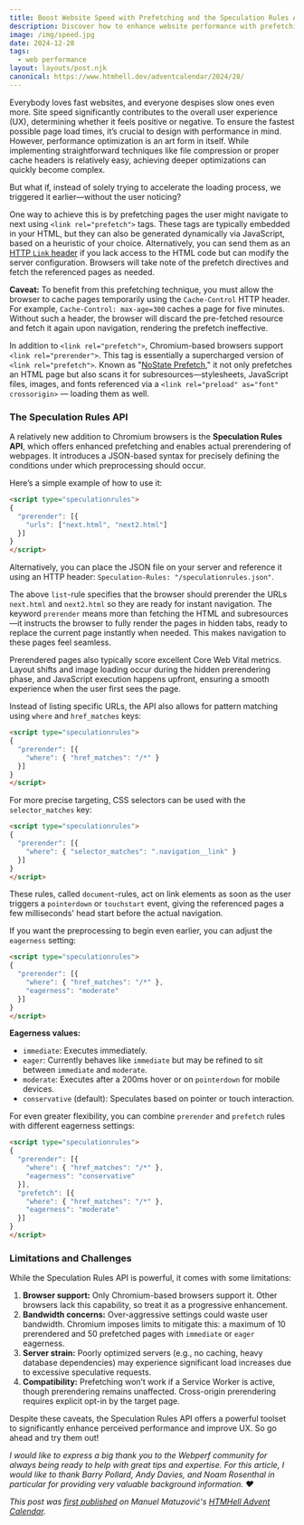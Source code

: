 ```yaml
---
title: Boost Website Speed with Prefetching and the Speculation Rules API
description: Discover how to enhance website performance with prefetching, prerendering, and the Speculation Rules API.
image: /img/speed.jpg
date: 2024-12-28
tags:
  - web performance
layout: layouts/post.njk
canonical: https://www.htmhell.dev/adventcalendar/2024/28/
---
```

Everybody loves fast websites, and everyone despises slow ones even more. Site speed significantly contributes to the overall user experience (UX), determining whether it feels positive or negative. To ensure the fastest possible page load times, it’s crucial to design with performance in mind. However, performance optimization is an art form in itself. While implementing straightforward techniques like file compression or proper cache headers is relatively easy, achieving deeper optimizations can quickly become complex.

But what if, instead of solely trying to accelerate the loading process, we triggered it earlier—without the user noticing?

One way to achieve this is by prefetching pages the user might navigate to next using `<link rel="prefetch">` tags. These tags are typically embedded in your HTML, but they can also be generated dynamically via JavaScript, based on a heuristic of your choice. Alternatively, you can send them as an [HTTP `Link` header](https://www.debugbear.com/blog/resource-hints-rel-preload-prefetch-preconnect#resource-hints-in-http-headers) if you lack access to the HTML code but can modify the server configuration. Browsers will take note of the prefetch directives and fetch the referenced pages as needed.

<aside class="info">

**Caveat:** To benefit from this prefetching technique, you must allow the browser to cache pages temporarily using the `Cache-Control` HTTP header. For example, `Cache-Control: max-age=300` caches a page for five minutes. Without such a header, the browser will discard the pre-fetched resource and fetch it again upon navigation, rendering the prefetch ineffective.

</aside>

In addition to `<link rel="prefetch">`, Chromium-based browsers support `<link rel="prerender">`. This tag is essentially a supercharged version of `<link rel="prefetch">`. Known as "[NoState Prefetch](https://developer.chrome.com/blog/nostate-prefetch)," it not only prefetches an HTML page but also scans it for subresources—stylesheets, JavaScript files, images, and fonts referenced via a `<link rel="preload" as="font" crossorigin>` — loading them as well.

### The Speculation Rules API

A relatively new addition to Chromium browsers is the **Speculation Rules API**, which offers enhanced prefetching and enables actual prerendering of webpages. It introduces a JSON-based syntax for precisely defining the conditions under which preprocessing should occur.

Here’s a simple example of how to use it:

```html
<script type="speculationrules">
{
  "prerender": [{
    "urls": ["next.html", "next2.html"]
  }]
}
</script>
```

<aside class="info">

Alternatively, you can place the JSON file on your server and reference it using an HTTP header: `Speculation-Rules: "/speculationrules.json"`.

</aside>

The above `list`-rule specifies that the browser should prerender the URLs `next.html` and `next2.html` so they are ready for instant navigation. The keyword `prerender` means more than fetching the HTML and subresources—it instructs the browser to fully render the pages in hidden tabs, ready to replace the current page instantly when needed. This makes navigation to these pages feel seamless.

Prerendered pages also typically score excellent Core Web Vital metrics. Layout shifts and image loading occur during the hidden prerendering phase, and JavaScript execution happens upfront, ensuring a smooth experience when the user first sees the page.

Instead of listing specific URLs, the API also allows for pattern matching using `where` and `href_matches` keys:

```html
<script type="speculationrules">
{
  "prerender": [{
    "where": { "href_matches": "/*" }
  }]
}
</script>
```

For more precise targeting, CSS selectors can be used with the `selector_matches` key:

```html
<script type="speculationrules">
{
  "prerender": [{
    "where": { "selector_matches": ".navigation__link" }
  }]
}
</script>
```

These rules, called `document`-rules, act on link elements as soon as the user triggers a `pointerdown` or `touchstart` event, giving the referenced pages a few milliseconds' head start before the actual navigation.

If you want the preprocessing to begin even earlier, you can adjust the `eagerness` setting:

```html
<script type="speculationrules">
{
  "prerender": [{
    "where": { "href_matches": "/*" },
    "eagerness": "moderate"
  }]
}
</script>
```

**Eagerness values:**
- `immediate`: Executes immediately.
- `eager`: Currently behaves like `immediate` but may be refined to sit between `immediate` and `moderate`.
- `moderate`: Executes after a 200ms hover or on `pointerdown` for mobile devices.
- `conservative` (default): Speculates based on pointer or touch interaction.

For even greater flexibility, you can combine `prerender` and `prefetch` rules with different eagerness settings:

```html
<script type="speculationrules">
{
  "prerender": [{
    "where": { "href_matches": "/*" },
    "eagerness": "conservative"
  }],
  "prefetch": [{
    "where": { "href_matches": "/*" },
    "eagerness": "moderate"
  }]
}
</script>
```

### Limitations and Challenges

While the Speculation Rules API is powerful, it comes with some limitations:

1. **Browser support:** Only Chromium-based browsers support it. Other browsers lack this capability, so treat it as a progressive enhancement.
2. **Bandwidth concerns:** Over-aggressive settings could waste user bandwidth. Chromium imposes limits to mitigate this: a maximum of 10 prerendered and 50 prefetched pages with `immediate` or `eager` eagerness.
3. **Server strain:** Poorly optimized servers (e.g., no caching, heavy database dependencies) may experience significant load increases due to excessive speculative requests.
4. **Compatibility:** Prefetching won’t work if a Service Worker is active, though prerendering remains unaffected. Cross-origin prerendering requires explicit opt-in by the target page.

Despite these caveats, the Speculation Rules API offers a powerful toolset to significantly enhance perceived performance and improve UX. So go ahead and try them out!

_I would like to express a big thank you to the Webperf community for always being ready to help with great tips and expertise. For this article, I would like to thank Barry Pollard, Andy Davies, and Noam Rosenthal in particular for providing very valuable background information. ❤️_

_This post was [first published](https://www.htmhell.dev/adventcalendar/2024/28/) on Manuel Matuzović's [HTMHell Advent Calendar](https://www.htmhell.dev/adventcalendar/)._



